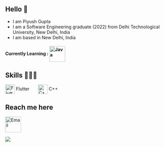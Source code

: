 ## Hello 👋

- I am Piyush Gupta
- I am a Software Engineering graduate (2022) from Delhi Technological University, New Delhi, India
- I am based in New Delhi, India

#### Currently Learning : <img src="https://1000logos.net/wp-content/uploads/2020/09/Java-Logo.png" alt="Java" width="50" align="center"/>

## Skills 🧑🏼‍💻

<img src="https://logowik.com/content/uploads/images/flutter5786.jpg" alt="Flutter" width="30" align="center"/>  Flutter &nbsp;&nbsp;&nbsp;&nbsp;&nbsp;&nbsp;<img src="https://upload.wikimedia.org/wikipedia/commons/thumb/1/18/ISO_C%2B%2B_Logo.svg/1822px-ISO_C%2B%2B_Logo.svg.png" alt="C++" width="30" align="center"/>  C++

## Reach me here

[<img src="https://www.logo.wine/a/logo/Gmail/Gmail-Logo.wine.svg" alt="Email" width="50" align="center"/>](mailto:iopiyushg@gmail.com?subject=[GitHub]) 


![](https://komarev.com/ghpvc/?username=piyush5800)
